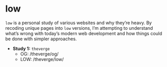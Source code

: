 # low

`low` is a personal study of various websites and why they’re heavy. By recoding unique pages into `low` versions, I’m attempting to understand what’s wrong with today’s modern web development and how things could be done with simpler approaches.

* **Study 1:** `theverge`
	- OG: /theverge/og/
	- LOW: /theverge/low/